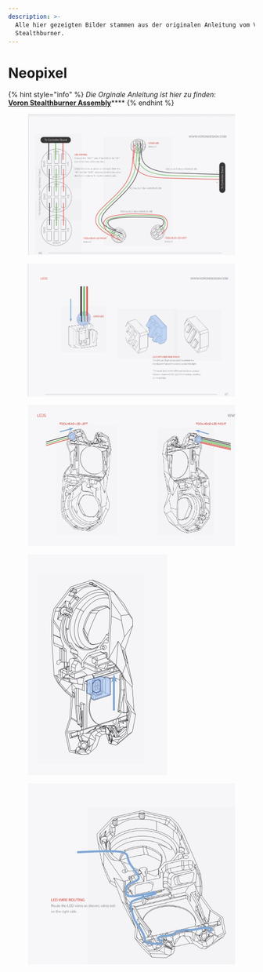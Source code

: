 ```yaml
---
description: >-
  Alle hier gezeigten Bilder stammen aus der originalen Anleitung vom Voron
  Stealthburner.
---
```


# Neopixel

{% hint style="info" %}
_Die Orginale Anleitung ist hier zu finden:_\
[**Voron Stealthburner Assembly**](https://github.com/VoronDesign/Voron-Stealthburner/tree/main/Manual)****
{% endhint %}

<figure><img src="../../../../../../.gitbook/assets/led1.jpg" alt=""><figcaption></figcaption></figure>

<figure><img src="../../../../../../.gitbook/assets/led2.jpg" alt=""><figcaption></figcaption></figure>

<figure><img src="../../../../../../.gitbook/assets/led3.jpg" alt=""><figcaption></figcaption></figure>

<figure><img src="../../../../../../.gitbook/assets/led4.jpg" alt=""><figcaption></figcaption></figure>

<figure><img src="../../../../../../.gitbook/assets/led5.jpg" alt=""><figcaption></figcaption></figure>
